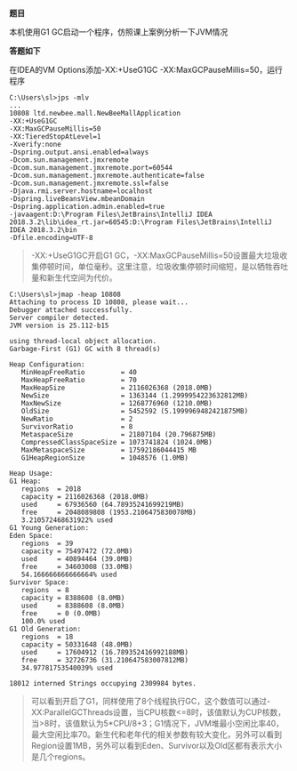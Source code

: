 **题目**

本机使用G1 GC启动一个程序，仿照课上案例分析一下JVM情况

**答题如下**

在IDEA的VM Options添加-XX:+UseG1GC -XX:MaxGCPauseMillis=50，运行程序

```shell
C:\Users\sl>jps -mlv
...
10808 ltd.newbee.mall.NewBeeMallApplication 
-XX:+UseG1GC 
-XX:MaxGCPauseMillis=50
-XX:TieredStopAtLevel=1 
-Xverify:none 
-Dspring.output.ansi.enabled=always 
-Dcom.sun.management.jmxremote 
-Dcom.sun.management.jmxremote.port=60544 
-Dcom.sun.management.jmxremote.authenticate=false 
-Dcom.sun.management.jmxremote.ssl=false 
-Djava.rmi.server.hostname=localhost 
-Dspring.liveBeansView.mbeanDomain 
-Dspring.application.admin.enabled=true 
-javaagent:D:\Program Files\JetBrains\IntelliJ IDEA 2018.3.2\lib\idea_rt.jar=60545:D:\Program Files\JetBrains\IntelliJ IDEA 2018.3.2\bin 
-Dfile.encoding=UTF-8
```

> -XX:+UseG1GC开启G1 GC，-XX:MaxGCPauseMillis=50设置最大垃圾收集停顿时间，单位毫秒。这里注意，垃圾收集停顿时间缩短，是以牺牲吞吐量和新生代空间为代价。

```shell
C:\Users\sl>jmap -heap 10808
Attaching to process ID 10808, please wait...
Debugger attached successfully.
Server compiler detected.
JVM version is 25.112-b15

using thread-local object allocation.
Garbage-First (G1) GC with 8 thread(s)

Heap Configuration:
   MinHeapFreeRatio         = 40
   MaxHeapFreeRatio         = 70
   MaxHeapSize              = 2116026368 (2018.0MB)
   NewSize                  = 1363144 (1.2999954223632812MB)
   MaxNewSize               = 1268776960 (1210.0MB)
   OldSize                  = 5452592 (5.1999969482421875MB)
   NewRatio                 = 2
   SurvivorRatio            = 8
   MetaspaceSize            = 21807104 (20.796875MB)
   CompressedClassSpaceSize = 1073741824 (1024.0MB)
   MaxMetaspaceSize         = 17592186044415 MB
   G1HeapRegionSize         = 1048576 (1.0MB)

Heap Usage:
G1 Heap:
   regions  = 2018
   capacity = 2116026368 (2018.0MB)
   used     = 67936560 (64.78935241699219MB)
   free     = 2048089808 (1953.2106475830078MB)
   3.210572468631922% used
G1 Young Generation:
Eden Space:
   regions  = 39
   capacity = 75497472 (72.0MB)
   used     = 40894464 (39.0MB)
   free     = 34603008 (33.0MB)
   54.166666666666664% used
Survivor Space:
   regions  = 8
   capacity = 8388608 (8.0MB)
   used     = 8388608 (8.0MB)
   free     = 0 (0.0MB)
   100.0% used
G1 Old Generation:
   regions  = 18
   capacity = 50331648 (48.0MB)
   used     = 17604912 (16.789352416992188MB)
   free     = 32726736 (31.210647583007812MB)
   34.97781753540039% used

18012 interned Strings occupying 2309984 bytes.
```

> 可以看到开启了G1，同样使用了8个线程执行GC，这个数值可以通过-XX:ParallelGCThreads设置，当CPU核数<=8时，该值默认为CUP核数，当>8时，该值默认为5*CPU/8+3；G1情况下，JVM堆最小空闲比率40，最大空闲比率70。新生代和老年代的相关参数有较大变化，另外可以看到Region设置1MB，另外可以看到Eden、Survivor以及Old区都有表示大小是几个regions。

